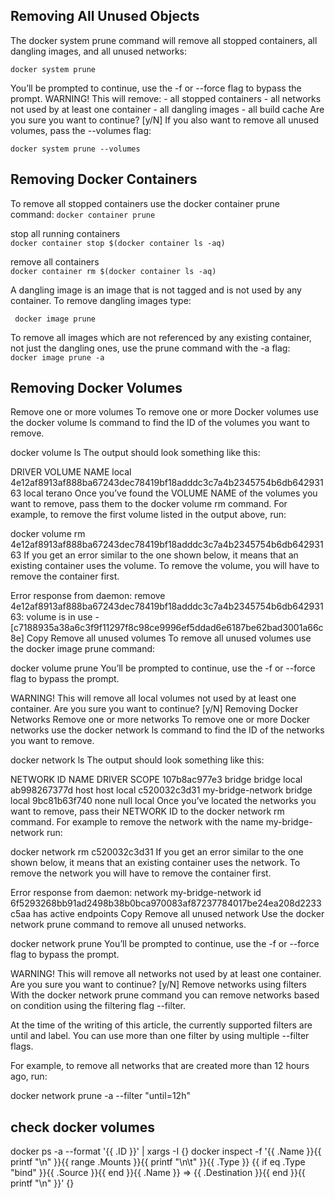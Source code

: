 ## Removing All Unused Objects
The docker system prune command will remove all stopped containers, all dangling images, and all unused networks:

`docker system prune` 

You’ll be prompted to continue, use the -f or --force flag to bypass the prompt.
WARNING! This will remove:
        - all stopped containers
        - all networks not used by at least one container
        - all dangling images
        - all build cache
Are you sure you want to continue? [y/N]
If you also want to remove all unused volumes, pass the --volumes flag:

``docker system prune --volumes `` 

## Removing Docker Containers

To remove all stopped containers use the docker container prune command:
``docker container prune``  

stop all running containers  
`docker container stop $(docker container ls -aq)`  

remove all containers  
`docker container rm $(docker container ls -aq)`

A dangling image is an image that is not tagged and is not used by any container.
To remove dangling images type:

`` docker image prune``

To remove all images which are not referenced by any existing container, not just the dangling ones, use the prune command with the -a flag:  
``docker image prune -a``

## Removing Docker Volumes
Remove one or more volumes
To remove one or more Docker volumes use the docker volume ls command to find the ID of the volumes you want to remove.

docker volume ls
The output should look something like this:

DRIVER              VOLUME NAME
local               4e12af8913af888ba67243dec78419bf18adddc3c7a4b2345754b6db64293163
local               terano
Once you’ve found the VOLUME NAME of the volumes you want to remove, pass them to the docker volume rm command. For example, to remove the first volume listed in the output above, run:

docker volume rm 4e12af8913af888ba67243dec78419bf18adddc3c7a4b2345754b6db64293163
If you get an error similar to the one shown below, it means that an existing container uses the volume. To remove the volume, you will have to remove the container first.

Error response from daemon: remove 4e12af8913af888ba67243dec78419bf18adddc3c7a4b2345754b6db64293163: volume is in use - [c7188935a38a6c3f9f11297f8c98ce9996ef5ddad6e6187be62bad3001a66c8e]
Copy
Remove all unused volumes
To remove all unused volumes use the docker image prune command:

docker volume prune
You’ll be prompted to continue, use the -f or --force flag to bypass the prompt.

WARNING! This will remove all local volumes not used by at least one container.
Are you sure you want to continue? [y/N]
Removing Docker Networks
Remove one or more networks
To remove one or more Docker networks use the docker network ls command to find the ID of the networks you want to remove.

docker network ls
The output should look something like this:

NETWORK ID          NAME                DRIVER              SCOPE
107b8ac977e3        bridge              bridge              local
ab998267377d        host                host                local
c520032c3d31        my-bridge-network   bridge              local
9bc81b63f740        none                null                local
Once you’ve located the networks you want to remove, pass their NETWORK ID to the docker network rm command. For example to remove the network with the name my-bridge-network run:

docker network rm c520032c3d31
If you get an error similar to the one shown below, it means that an existing container uses the network. To remove the network you will have to remove the container first.

Error response from daemon: network my-bridge-network id 6f5293268bb91ad2498b38b0bca970083af87237784017be24ea208d2233c5aa has active endpoints
Copy
Remove all unused network
Use the docker network prune command to remove all unused networks.

docker network prune
You’ll be prompted to continue, use the -f or --force flag to bypass the prompt.

WARNING! This will remove all networks not used by at least one container.
Are you sure you want to continue? [y/N] 
Remove networks using filters
With the docker network prune command you can remove networks based on condition using the filtering flag --filter.

At the time of the writing of this article, the currently supported filters are until and label. You can use more than one filter by using multiple --filter flags.

For example, to remove all networks that are created more than 12 hours ago, run:

docker network prune -a --filter "until=12h"

## check docker volumes
docker ps -a --format '{{ .ID }}' | xargs -I {} docker inspect -f '{{ .Name }}{{ printf "\n" }}{{ range .Mounts }}{{ printf "\n\t" }}{{ .Type }} {{ if eq .Type "bind" }}{{ .Source }}{{ end }}{{ .Name }} => {{ .Destination }}{{ end }}{{ printf "\n" }}' {}
